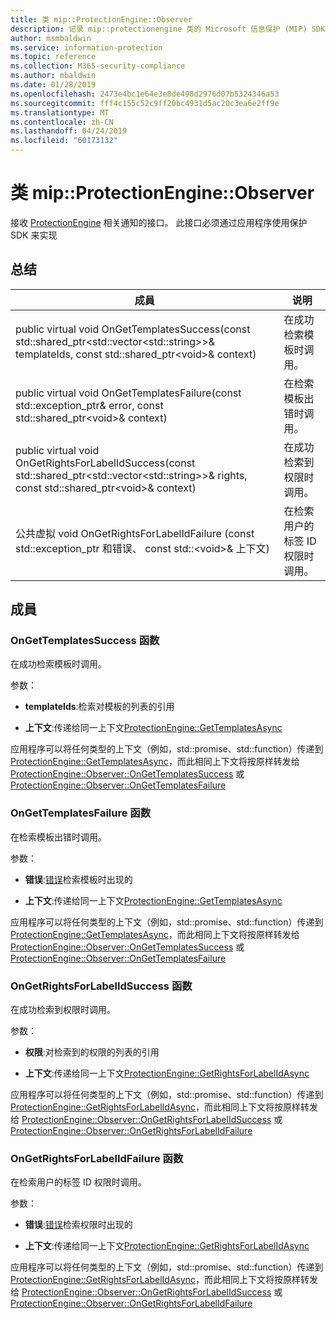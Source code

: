 ```yaml
---
title: 类 mip::ProtectionEngine::Observer
description: 记录 mip::protectionengine 类的 Microsoft 信息保护 (MIP) SDK。
author: msmbaldwin
ms.service: information-protection
ms.topic: reference
ms.collection: M365-security-compliance
ms.author: mbaldwin
ms.date: 01/28/2019
ms.openlocfilehash: 2473e4bc1e64e3e8de498d2976d07b5324346a53
ms.sourcegitcommit: fff4c155c52c9ff20bc4931d5ac20c3ea6e2ff9e
ms.translationtype: MT
ms.contentlocale: zh-CN
ms.lasthandoff: 04/24/2019
ms.locfileid: "60173132"
---
```

# <a name="class-mipprotectionengineobserver"></a>类 mip::ProtectionEngine::Observer 
接收 [ProtectionEngine](class_mip_protectionengine.md) 相关通知的接口。
此接口必须通过应用程序使用保护 SDK 来实现
  
## <a name="summary"></a>总结
 成員                        | 说明                                
--------------------------------|---------------------------------------------
public virtual void OnGetTemplatesSuccess(const std::shared_ptr\<std::vector\<std::string\>\>& templateIds, const std::shared_ptr\<void\>& context)  |  在成功检索模板时调用。
public virtual void OnGetTemplatesFailure(const std::exception_ptr& error, const std::shared_ptr\<void\>& context)  |  在检索模板出错时调用。
public virtual void OnGetRightsForLabelIdSuccess(const std::shared_ptr\<std::vector\<std::string\>\>& rights, const std::shared_ptr\<void\>& context)  |  在成功检索到权限时调用。
公共虚拟 void OnGetRightsForLabelIdFailure (const std::exception_ptr 和错误、 const std::\<void\>& 上下文)  |  在检索用户的标签 ID 权限时调用。
  
## <a name="members"></a>成員
  
### <a name="ongettemplatessuccess-function"></a>OnGetTemplatesSuccess 函数
在成功检索模板时调用。

参数：  
* **templateIds**:检索对模板的列表的引用 


* **上下文**:传递给同一上下文[ProtectionEngine::GetTemplatesAsync](class_mip_protectionengine.md#gettemplatesasync-function)


应用程序可以将任何类型的上下文（例如，std::promise、std::function）传递到 [ProtectionEngine::GetTemplatesAsync](class_mip_protectionengine.md#gettemplatesasync-function)，而此相同上下文将按原样转发给 [ProtectionEngine::Observer::OnGetTemplatesSuccess](class_mip_protectionengine_observer.md#ongettemplatessuccess-function) 或 [ProtectionEngine::Observer::OnGetTemplatesFailure](class_mip_protectionengine_observer.md#ongettemplatesfailure-function)
  
### <a name="ongettemplatesfailure-function"></a>OnGetTemplatesFailure 函数
在检索模板出错时调用。

参数：  
* **错误**:[错误](class_mip_error.md)检索模板时出现的 


* **上下文**:传递给同一上下文[ProtectionEngine::GetTemplatesAsync](class_mip_protectionengine.md#gettemplatesasync-function)


应用程序可以将任何类型的上下文（例如，std::promise、std::function）传递到 [ProtectionEngine::GetTemplatesAsync](class_mip_protectionengine.md#gettemplatesasync-function)，而此相同上下文将按原样转发给 [ProtectionEngine::Observer::OnGetTemplatesSuccess](class_mip_protectionengine_observer.md#ongettemplatessuccess-function) 或 [ProtectionEngine::Observer::OnGetTemplatesFailure](class_mip_protectionengine_observer.md#ongettemplatesfailure-function)
  
### <a name="ongetrightsforlabelidsuccess-function"></a>OnGetRightsForLabelIdSuccess 函数
在成功检索到权限时调用。

参数：  
* **权限**:对检索到的权限的列表的引用 


* **上下文**:传递给同一上下文[ProtectionEngine::GetRightsForLabelIdAsync](class_mip_protectionengine.md#getrightsforlabelidasync-function)


应用程序可以将任何类型的上下文（例如，std::promise、std::function）传递到 [ProtectionEngine::GetRightsForLabelIdAsync](class_mip_protectionengine.md#getrightsforlabelidasync-function)，而此相同上下文将按原样转发给 [ProtectionEngine::Observer::OnGetRightsForLabelIdSuccess](class_mip_protectionengine_observer.md#ongetrightsforlabelidsuccess-function) 或 [ProtectionEngine::Observer::OnGetRightsForLabelIdFailure](class_mip_protectionengine_observer.md#ongetrightsforlabelidfailure-function)
  
### <a name="ongetrightsforlabelidfailure-function"></a>OnGetRightsForLabelIdFailure 函数
在检索用户的标签 ID 权限时调用。

参数：  
* **错误**:[错误](class_mip_error.md)检索权限时出现的 


* **上下文**:传递给同一上下文[ProtectionEngine::GetRightsForLabelIdAsync](class_mip_protectionengine.md#getrightsforlabelidasync-function)


应用程序可以将任何类型的上下文（例如，std::promise、std::function）传递到 [ProtectionEngine::GetRightsForLabelIdAsync](class_mip_protectionengine.md#getrightsforlabelidasync-function)，而此相同上下文将按原样转发给 [ProtectionEngine::Observer::OnGetRightsForLabelIdSuccess](class_mip_protectionengine_observer.md#ongetrightsforlabelidsuccess-function) 或 [ProtectionEngine::Observer::OnGetRightsForLabelIdFailure](class_mip_protectionengine_observer.md#ongetrightsforlabelidfailure-function)